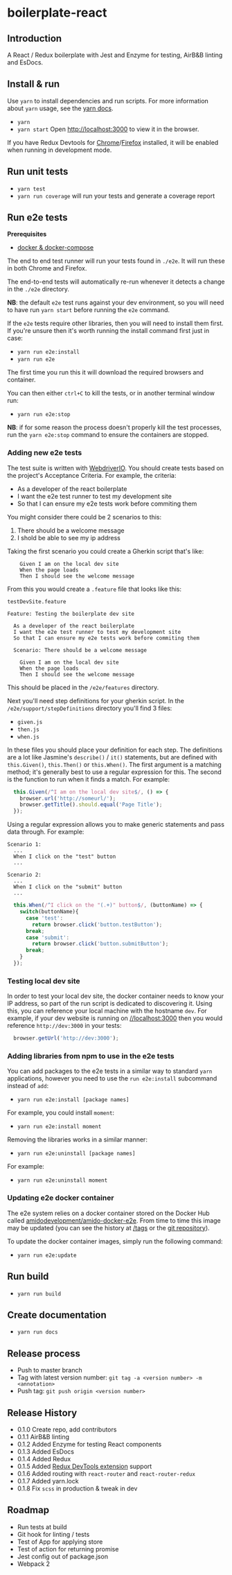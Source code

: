 boilerplate-react
=======================
## Introduction

A React / Redux boilerplate with Jest and Enzyme for testing, AirB&B linting and EsDocs.

## Install & run

Use `yarn` to install dependencies and run scripts. For more information about `yarn` usage, see the [yarn docs](https://yarnpkg.com/docs).

* `yarn`
* `yarn start`
Open [http://localhost:3000](http://localhost:3000) to view it in the browser.

If you have Redux Devtools for [Chrome](https://chrome.google.com/webstore/detail/redux-devtools/lmhkpmbekcpmknklioeibfkpmmfibljd?hl=en)/[Firefox](https://addons.mozilla.org/en-US/firefox/addon/remotedev/) installed, it will be enabled when running in development mode.


## Run unit tests

* `yarn test`
* `yarn run coverage` will run your tests and generate a coverage report

## Run e2e tests

**Prerequisites**
* [docker & docker-compose](https://www.docker.com/products/overview#/install_the_platform)

The end to end test runner will run your tests found in `./e2e`. It will run these in both Chrome and Firefox. 

The end-to-end tests will automatically re-run whenever it detects a change in the `./e2e` directory.

**NB**: the default `e2e` test runs against your dev environment, so you will need to have run `yarn start` before running the `e2e` command.

If the `e2e` tests require other libraries, then you will need to install them first. If you're unsure then it's worth running the install command first just in case:

* `yarn run e2e:install`
* `yarn run e2e`

The first time you run this it will download the required browsers and container.

You can then either `ctrl+C` to kill the tests, or in another terminal window run:

* `yarn run e2e:stop`

**NB**: if for some reason the process doesn't properly kill the test processes, run the `yarn e2e:stop` command to ensure the containers are stopped. 

### Adding new e2e tests

The test suite is written with [WebdriverIO](http://webdriver.io/api.html). You should create tests based on the project's Acceptance Criteria. For example, the criteria:

* As a developer of the react boilerplate
* I want the e2e test runner to test my development site
* So that I can ensure my e2e tests work before commiting them

You might consider there could be 2 scenarios to this:

1. There should be a welcome message
2. I shold be able to see my ip address

Taking the first scenario you could create a Gherkin script that's like:

```gherkin
    Given I am on the local dev site
    When the page loads
    Then I should see the welcome message
```

From this you would create a `.feature` file that looks like this:

`testDevSite.feature`
```gherkin
Feature: Testing the boilerplate dev site

  As a developer of the react boilerplate
  I want the e2e test runner to test my development site
  So that I can ensure my e2e tests work before commiting them

  Scenario: There should be a welcome message
  
    Given I am on the local dev site
    When the page loads
    Then I should see the welcome message
```

This should be placed in the `/e2e/features` directory.

Next you'll need step definitions for your gherkin script. In the `/e2e/support/stepDefinitions` directory you'll find 3 files:

* `given.js`
* `then.js`
* `when.js`

In these files you should place your definition for each step. The definitions are a lot like Jasmine's `describe()` / `it()` statements, but are defined with `this.Given()`, `this.Then()` or `this.When()`. The first argument is a matching method; it's generally best to use a regular expression for this. The second is the function to run when it finds a match. For example:

```javascript
  this.Given(/^I am on the local dev site$/, () => {
    browser.url('http://someurl/');
    browser.getTitle().should.equal('Page Title');
  });
```

Using a regular expression allows you to make generic statements and pass data through. For example:

```gherkin
Scenario 1:
  ...
  When I click on the "test" button
  ...

Scenario 2:
  ...
  When I click on the "submit" button
  ...
```

```javascript
  this.When(/^I click on the "(.+)" button$/, (buttonName) => {
    switch(buttonName){
      case 'test':
        return browser.click('button.testButton');
      break;
      case 'submit':
        return browser.click('button.submitButton');
      break;
    }
  });
```

### Testing local dev site
In order to test your local dev site, the docker container needs to know your IP address, so part of the run script is dedicated to discovering it. Using this, you can reference your local machine with the hostname `dev`. For example, if your dev website is running on [//localhost:3000](http://localhost:3000) then you would reference `http://dev:3000` in your tests:

```javascript
  browser.getUrl('http://dev:3000');
```

### Adding libraries from npm to use in the e2e tests
You can add packages to the e2e tests in a similar way to standard `yarn` applications, however you need to use the `run e2e:install` subcommand instead of `add`:

* `yarn run e2e:install [package names]`

For example, you could install `moment`:

* `yarn run e2e:install moment`

Removing the libraries works in a similar manner: 

* `yarn run e2e:uninstall [package names]`

For example: 

* `yarn run e2e:uninstall moment`

### Updating e2e docker container
The e2e system relies on a docker container stored on the Docker Hub called [amidodevelopment/amido-docker-e2e](https://hub.docker.com/r/amidodevelopment/amido-docker-e2e). From time to time this image may be updated (you can see the history at [/tags](https://hub.docker.com/r/amidodevelopment/amido-docker-e2e/tags/) or the [git repository](https://bitbucket.org/amidoltd/amido-docker-e2e)).

To update the docker container images, simply run the following command:

* `yarn run e2e:update`

## Run build

* `yarn run build`

## Create documentation

* `yarn run docs`

## Release process

* Push to master branch
* Tag with latest version number: `git tag -a <version number> -m <annotation>`
* Push tag: `git push origin <version number>`

## Release History

* 0.1.0 Create repo, add contributors
* 0.1.1 AirB&B linting
* 0.1.2 Added Enzyme for testing React components
* 0.1.3 Added EsDocs
* 0.1.4 Added Redux
* 0.1.5 Added [Redux DevTools extension](https://chrome.google.com/webstore/detail/redux-devtools/lmhkpmbekcpmknklioeibfkpmmfibljd?hl=en) support
* 0.1.6 Added routing with `react-router` and `react-router-redux`
* 0.1.7 Added yarn.lock
* 0.1.8 Fix `scss` in production & tweak in dev

## Roadmap

* Run tests at build
* Git hook for linting / tests
* Test of App for applying store
* Test of action for returning promise
* Jest config out of package.json
* Webpack 2
